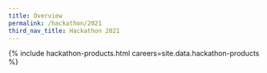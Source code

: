 ```yaml
---
title: Overview
permalink: /hackathon/2021
third_nav_title: Hackathon 2021
---
```

{% include hackathon-products.html careers=site.data.hackathon-products %}